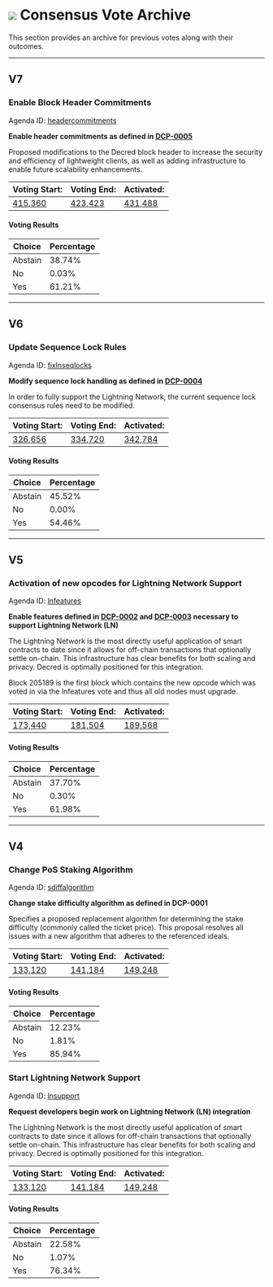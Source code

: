 # <img class="dcr-icon" src="/img/dcr-icons/TicketVoted.svg" /> Consensus Vote Archive

This section provides an archive for previous votes along with their outcomes.

---

## V7

### Enable Block Header Commitments

Agenda ID: [headercommitments](https://dcrdata.decred.org/agenda/headercommitments)

**Enable header commitments as defined in [DCP-0005](https://github.com/decred/dcps/blob/master/dcp-0005/dcp-0005.mediawiki)**

Proposed modifications to the Decred block header to increase the security and
efficiency of lightweight clients, as well as adding infrastructure to enable
future scalability enhancements.

|Voting Start:|Voting End:|Activated:|
|-------------|-----------|----------|
[415,360](https://dcrdata.decred.org/block/415360)|[423,423](https://dcrdata.decred.org/block/423423)|[431,488](https://dcrdata.decred.org/block/431488)|

#### Voting Results

|Choice|Percentage|
|------|----------|
|Abstain|38.74%|
|No|0.03%|
|Yes|61.21%|

---

## V6

### Update Sequence Lock Rules

Agenda ID: [fixlnseqlocks](https://dcrdata.decred.org/agenda/fixlnseqlocks)

**Modify sequence lock handling as defined in [DCP-0004](https://github.com/decred/dcps/blob/master/dcp-0004/dcp-0004.mediawiki)**

In order to fully support the Lightning Network, the current sequence lock consensus rules need to be modified.

|Voting Start:|Voting End:|Activated:|
|-------------|-----------|----------|
[326,656](https://dcrdata.decred.org/block/326656)|[334,720](https://dcrdata.decred.org/block/334720)|[342,784](https://dcrdata.decred.org/block/342784)|

#### Voting Results

|Choice|Percentage|
|------|----------|
|Abstain|45.52%|
|No|0.00%|
|Yes|54.46%|

---

## V5

### Activation of new opcodes for Lightning Network Support

Agenda ID: [lnfeatures](https://dcrdata.decred.org/agenda/lnfeatures)

**Enable features defined in [DCP-0002](https://github.com/decred/dcps/blob/master/dcp-0002/dcp-0002.mediawiki) and [DCP-0003](https://github.com/decred/dcps/blob/master/dcp-0003/dcp-0003.mediawiki) necessary to support Lightning Network (LN)**

The Lightning Network is the most directly useful application of smart contracts to date since it allows for off-chain transactions that optionally settle on-chain. This infrastructure has clear benefits for both scaling and privacy. Decred is optimally positioned for this integration.

Block 205189 is the first block which contains the new opcode which was voted in via the lnfeatures vote and thus all old nodes must upgrade.

|Voting Start:|Voting End:|Activated:|
|-------------|-----------|----------|
[173,440](https://dcrdata.decred.org/block/133120)|[181,504](https://dcrdata.decred.org/block/181504)|[189,568](https://dcrdata.decred.org/block/189568)|

#### Voting Results

|Choice|Percentage|
|------|----------|
|Abstain|37.70%|
|No|0.30%|
|Yes|61.98%|

---

## V4

### Change PoS Staking Algorithm

Agenda ID: [sdiffalgorithm](https://dcrdata.decred.org/agenda/sdiffalgorithm)

**Change stake difficulty algorithm as defined in DCP-0001**

Specifies a proposed replacement algorithm for determining the stake difficulty (commonly called the ticket price). This proposal resolves all issues with a new algorithm that adheres to the referenced ideals.

|Voting Start:|Voting End:|Activated:|
|-------------|-----------|----------|
[133,120](https://dcrdata.decred.org/block/133120)|[141,184](https://dcrdata.decred.org/block/149248)|[149,248](https://dcrdata.decred.org/block/149248)|

#### Voting Results

|Choice|Percentage|
|------|----------|
|Abstain|12.23%|
|No|1.81%|
|Yes|85.94%|

### Start Lightning Network Support

Agenda ID: [lnsupport](https://dcrdata.decred.org/agenda/lnsupport)

**Request developers begin work on Lightning Network (LN) integration**

The Lightning Network is the most directly useful application of smart contracts to date since it allows for off-chain transactions that optionally settle on-chain. This infrastructure has clear benefits for both scaling and privacy. Decred is optimally positioned for this integration.

|Voting Start:|Voting End:|Activated:|
|-----------------|---------------|--------------|
|[133,120](https://dcrdata.decred.org/block/133120)|[141,184](https://dcrdata.decred.org/block/141184)|[149,248](https://dcrdata.decred.org/block/149248)

#### Voting Results

|Choice|Percentage|
|------|----------|
|Abstain|22.58%|
|No|1.07%|
|Yes|76.34%|
